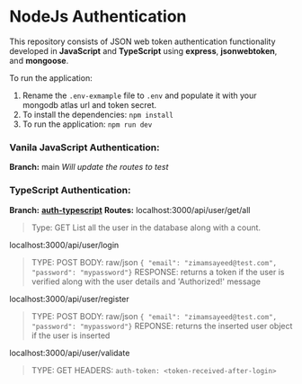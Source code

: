 # NodeJs Authentication

This repository consists of JSON web token authentication functionality developed in **JavaScript** and **TypeScript** using **express**,  **jsonwebtoken**, and **mongoose**.

To run the application: 
1. Rename the ```.env-exmample``` file to ```.env``` and populate it with your mongodb atlas url and token secret.
2. To install the dependencies: ```npm install```
3. To run the application: ```npm run dev```

### Vanila JavaScript Authentication:
**Branch:** main
*Will update the routes to test*

### TypeScript Authentication:
**Branch:** **[auth-typescript](https://github.com/zmmsayeed/Node-Authentication/tree/auth-typescript "auth-typescript")**
**Routes:**
localhost:3000/api/user/get/all
> Type: GET
> List all the user in the database along with a count.

localhost:3000/api/user/login
> TYPE: POST
>  BODY: raw/json
>  ``` { "email": "zimamsayeed@test.com", "password": "mypassword"} ```
>  RESPONSE: returns a token if the user is verified along with the user details and 'Authorized!' message

localhost:3000/api/user/register
> TYPE: POST
> BODY: raw/json
`{ "email": "zimamsayeed@test.com", "password": "mypassword"}`
> REPONSE: returns the inserted user object if the user is inserted

localhost:3000/api/user/validate
> TYPE: GET
> HEADERS: 
> ```auth-token: <token-received-after-login>```

